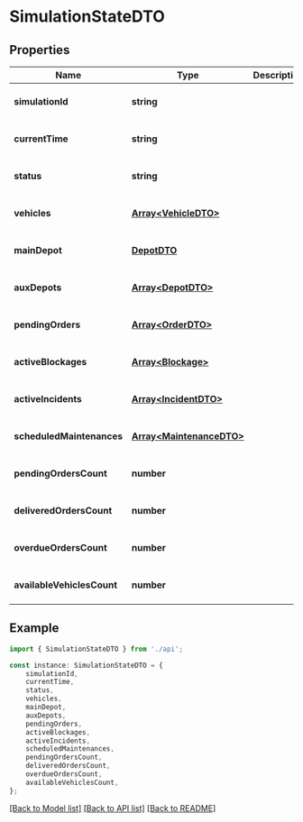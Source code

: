 # SimulationStateDTO


## Properties

Name | Type | Description | Notes
------------ | ------------- | ------------- | -------------
**simulationId** | **string** |  | [optional] [default to undefined]
**currentTime** | **string** |  | [optional] [default to undefined]
**status** | **string** |  | [optional] [default to undefined]
**vehicles** | [**Array&lt;VehicleDTO&gt;**](VehicleDTO.md) |  | [optional] [default to undefined]
**mainDepot** | [**DepotDTO**](DepotDTO.md) |  | [optional] [default to undefined]
**auxDepots** | [**Array&lt;DepotDTO&gt;**](DepotDTO.md) |  | [optional] [default to undefined]
**pendingOrders** | [**Array&lt;OrderDTO&gt;**](OrderDTO.md) |  | [optional] [default to undefined]
**activeBlockages** | [**Array&lt;Blockage&gt;**](Blockage.md) |  | [optional] [default to undefined]
**activeIncidents** | [**Array&lt;IncidentDTO&gt;**](IncidentDTO.md) |  | [optional] [default to undefined]
**scheduledMaintenances** | [**Array&lt;MaintenanceDTO&gt;**](MaintenanceDTO.md) |  | [optional] [default to undefined]
**pendingOrdersCount** | **number** |  | [optional] [default to undefined]
**deliveredOrdersCount** | **number** |  | [optional] [default to undefined]
**overdueOrdersCount** | **number** |  | [optional] [default to undefined]
**availableVehiclesCount** | **number** |  | [optional] [default to undefined]

## Example

```typescript
import { SimulationStateDTO } from './api';

const instance: SimulationStateDTO = {
    simulationId,
    currentTime,
    status,
    vehicles,
    mainDepot,
    auxDepots,
    pendingOrders,
    activeBlockages,
    activeIncidents,
    scheduledMaintenances,
    pendingOrdersCount,
    deliveredOrdersCount,
    overdueOrdersCount,
    availableVehiclesCount,
};
```

[[Back to Model list]](../README.md#documentation-for-models) [[Back to API list]](../README.md#documentation-for-api-endpoints) [[Back to README]](../README.md)
